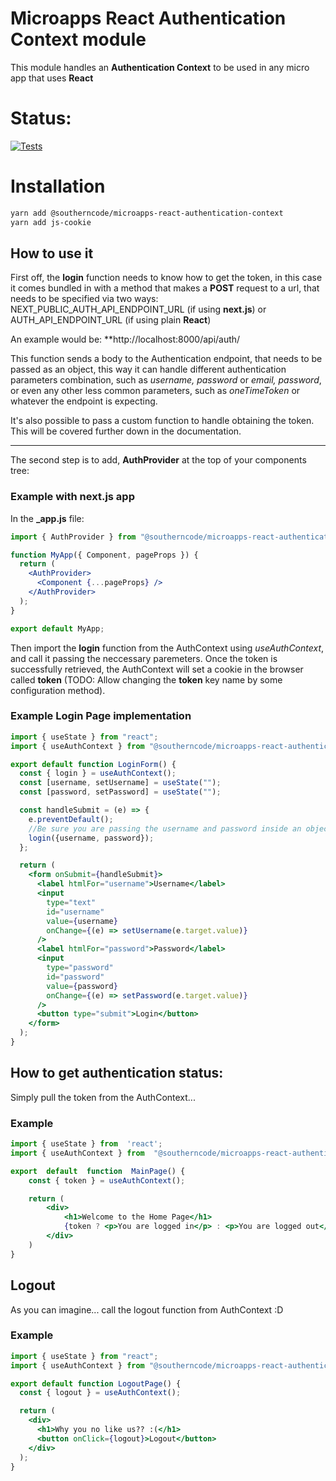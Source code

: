 # Microapps React Authentication Context module

This module handles an **Authentication Context** to be used in any micro app that uses **React**

# Status:

[![Tests](https://github.com/malazaysc/microapps-react-auth-context/actions/workflows/test_build_publish.yml/badge.svg)](https://github.com/malazaysc/microapps-react-auth-context/actions/workflows/test_build_publish.yml)

# Installation

```sh
yarn add @southerncode/microapps-react-authentication-context
yarn add js-cookie
```

## How to use it

First off, the **login** function needs to know how to get the token, in this case it comes bundled in with a method that makes a **POST** request to a url, that needs to be specified via two ways:
NEXT_PUBLIC_AUTH_API_ENDPOINT_URL (if using **next.js**)
or
AUTH_API_ENDPOINT_URL (if using plain **React**)

An example would be: **http://localhost:8000/api/auth/

This function sends a body to the Authentication endpoint, that needs to be passed as an object, this way it can handle different authentication parameters combination, such as _username, password_ or _email, password_, or even any other less common parameters, such as _oneTimeToken_ or whatever the endpoint is expecting.

It's also possible to pass a custom function to handle obtaining the token. This will be covered further down in the documentation.

---

The second step is to add, **AuthProvider** at the top of your components tree:

### Example with next.js app

In the **\_app.js** file:

```jsx
import { AuthProvider } from "@southerncode/microapps-react-authentication-context";

function MyApp({ Component, pageProps }) {
  return (
    <AuthProvider>
      <Component {...pageProps} />
    </AuthProvider>
  );
}

export default MyApp;
```

Then import the **login** function from the AuthContext using _useAuthContext_, and call it passing the neccessary paremeters.
Once the token is successfully retrieved, the AuthContext will set a cookie in the browser called **token** (TODO: Allow changing the **token** key name by some configuration method).

### Example Login Page implementation

```jsx
import { useState } from "react";
import { useAuthContext } from "@southerncode/microapps-react-authentication-context";

export default function LoginForm() {
  const { login } = useAuthContext();
  const [username, setUsername] = useState("");
  const [password, setPassword] = useState("");

  const handleSubmit = (e) => {
    e.preventDefault();
	//Be sure you are passing the username and password inside an object
    login({username, password});
  };

  return (
    <form onSubmit={handleSubmit}>
      <label htmlFor="username">Username</label>
      <input
        type="text"
        id="username"
        value={username}
        onChange={(e) => setUsername(e.target.value)}
      />
      <label htmlFor="password">Password</label>
      <input
        type="password"
        id="password"
        value={password}
        onChange={(e) => setPassword(e.target.value)}
      />
      <button type="submit">Login</button>
    </form>
  );
}
```

## How to get authentication status:

Simply pull the token from the AuthContext...

### Example

```jsx
import { useState } from  'react';
import { useAuthContext } from  "@southerncode/microapps-react-authentication-context";

export  default  function  MainPage() {
	const { token } = useAuthContext();

	return (
		<div>
			<h1>Welcome to the Home Page</h1>
			{token ? <p>You are logged in</p> : <p>You are logged out</p>}
		</div>
	)
}
```

## Logout

As you can imagine... call the logout function from AuthContext :D

### Example

```jsx
import { useState } from "react";
import { useAuthContext } from "@southerncode/microapps-react-authentication-context";

export default function LogoutPage() {
  const { logout } = useAuthContext();

  return (
    <div>
      <h1>Why you no like us?? :(</h1>
      <button onClick={logout}>Logout</button>
    </div>
  );
}
```
